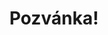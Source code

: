 ---
title: Pozvánka!
address: Milý Tome
pronoun: tě
checkout: mrkni
rsvp: zaregistruj
rsvp2: dorazíš
rsvp3: chceš
---